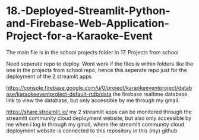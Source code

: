 # 18.-Deployed-Streamlit-Python-and-Firebase-Web-Application-Project-for-a-Karaoke-Event

The main file is in the school projects folder in 17. Projects from school

Need seperate repo to deploy. Wont work if the files is within folders like the one in the projects from school repo, hence this seperate repo just for the deployment of the 2 streamlit apps

https://console.firebase.google.com/u/0/project/karaokeeventproject/database/karaokeeventproject-default-rtdb/data the firebase realtime database link to view the database, but only accessible by me through my gmail.

https://share.streamlit.io/ my 2 streamlit apps can be monitored through the streamlit community cloud deployment website, but also only accessible by me when i log in through my gmail, where the streamlit community cloud deployment website is connected to this repository in this (my) github
